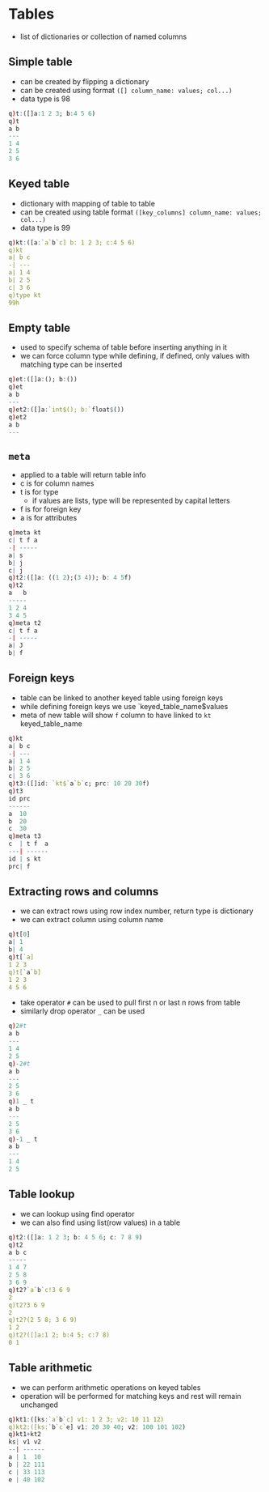 # Tables

* list of dictionaries or collection of named columns

## Simple table

* can be created by flipping a dictionary
* can be created using format `([] column_name: values; col...)`
* data type is 98

```q
q)t:([]a:1 2 3; b:4 5 6)
q)t
a b
---
1 4
2 5
3 6
```

## Keyed table

* dictionary with mapping of table to table
* can be created using table format `([key_columns] column_name: values; col...)`
* data type is 99

```q
q)kt:([a:`a`b`c] b: 1 2 3; c:4 5 6)
q)kt
a| b c
-| ---
a| 1 4
b| 2 5
c| 3 6
q)type kt
99h
```
## Empty table
* used to specify schema of table before inserting anything in it
* we can force column type while defining, if defined, only values with matching type can be inserted

```q
q)et:([]a:(); b:())
q)et
a b
---
q)et2:([]a:`int$(); b:`float$())
q)et2
a b
---
```

## `meta`

* applied to a table will return table info
* c is for column names
* t is for type
	* if values are lists, type will be represented by capital letters
* f is for foreign key
* a is for attributes

```q
q)meta kt
c| t f a
-| -----
a| s
b| j
c| j
q)t2:([]a: ((1 2);(3 4)); b: 4 5f)
q)t2
a   b
-----
1 2 4
3 4 5
q)meta t2
c| t f a
-| -----
a| J
b| f
```
## Foreign keys
* table can be linked to another keyed table using foreign keys
* while defining foreign keys we use `keyed_table_name$values
* meta of new table will show `f` column to have linked to `kt` keyed_table_name

```q
q)kt
a| b c
-| ---
a| 1 4
b| 2 5
c| 3 6
q)t3:([]id: `kt$`a`b`c; prc: 10 20 30f)
q)t3
id prc
------
a  10
b  20
c  30
q)meta t3
c  | t f  a
---| ------
id | s kt
prc| f
```

## Extracting rows and columns
* we can extract rows using row index number, return type is dictionary
* we can extract column using column name
```q
q)t[0]
a| 1
b| 4
q)t[`a]
1 2 3
q)t[`a`b]
1 2 3
4 5 6
```
* take operator `#` can be used to pull first n or last n rows from table
* similarly drop operator `_` can be used

```q
q)2#t
a b
---
1 4
2 5
q)-2#t
a b
---
2 5
3 6
q)1 _ t
a b
---
2 5
3 6
q)-1 _ t
a b
---
1 4
2 5
```

## Table lookup

* we can lookup using find operator
* we can also find using list(row values) in a table

```q
q)t2:([]a: 1 2 3; b: 4 5 6; c: 7 8 9)
q)t2
a b c
-----
1 4 7
2 5 8
3 6 9
q)t2?`a`b`c!3 6 9
2
q)t2?3 6 9
2
q)t2?(2 5 8; 3 6 9)
1 2
q)t2?([]a:1 2; b:4 5; c:7 8)
0 1
```

## Table arithmetic

* we can perform arithmetic operations on keyed tables
* operation will be performed for matching keys and rest will remain unchanged

```q
q)kt1:([ks:`a`b`c] v1: 1 2 3; v2: 10 11 12)
q)kt2:([ks:`b`c`e] v1: 20 30 40; v2: 100 101 102)
q)kt1+kt2
ks| v1 v2
--| ------
a | 1  10
b | 22 111
c | 33 113
e | 40 102
```
